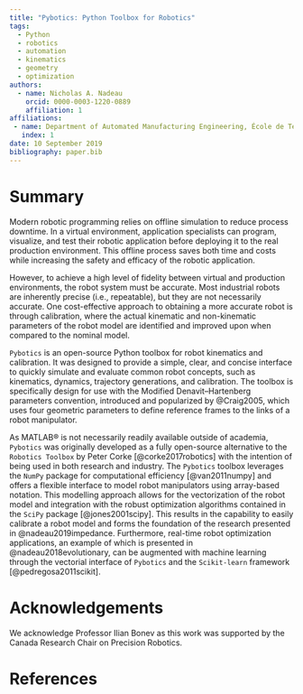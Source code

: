 ```yaml
---
title: "Pybotics: Python Toolbox for Robotics"
tags:
  - Python
  - robotics
  - automation
  - kinematics
  - geometry
  - optimization
authors:
  - name: Nicholas A. Nadeau
    orcid: 0000-0003-1220-0889
    affiliation: 1
affiliations:
 - name: Department of Automated Manufacturing Engineering, École de Technologie Supérieure, Montréal, QC H3C 1K3, Canada
   index: 1
date: 10 September 2019
bibliography: paper.bib
---
```


# Summary

<!-- context -->
Modern robotic programming relies on offline simulation to reduce process downtime.
In a virtual environment, application specialists can program, visualize, and test their robotic application before deploying it to the real production environment.
This offline process saves both time and costs while increasing the safety and efficacy of the robotic application.

However, to achieve a high level of fidelity between virtual and production environments, the robot system must be accurate.
Most industrial robots are inherently precise (i.e., repeatable), but they are not necessarily accurate.
One cost-effective approach to obtaining a more accurate robot is through calibration, where the actual kinematic and non-kinematic parameters of the robot model are identified and improved upon when compared to the nominal model.

<!-- functionality -->
`Pybotics` is an open-source Python toolbox for robot kinematics and calibration.
It was designed to provide a simple, clear, and concise interface to quickly simulate and evaluate common robot concepts, such as kinematics, dynamics, trajectory generations, and calibration.
The toolbox is specifically design for use with the Modified Denavit–Hartenberg parameters convention, introduced and popularized by @Craig2005, which uses four geometric parameters to define reference frames to the links of a robot manipulator.

<!-- uses and other packages -->
As MATLAB® is not necessarily readily available outside of academia, `Pybotics` was originally developed as a fully open-source alternative to the `Robotics Toolbox` by Peter Corke [@corke2017robotics] with the intention of being used in both research and industry.
The `Pybotics` toolbox leverages the `NumPy` package for computational efficiency [@van2011numpy] and offers a flexible interface to model robot manipulators using array-based notation.
This modelling approach allows for the vectorization of the robot model and integration with the robust optimization algorithms contained in the `SciPy` package [@jones2001scipy].
This results in the capability to easily calibrate a robot model and forms the foundation of the research presented in @nadeau2019impedance.
Furthermore, real-time robot optimization applications, an example of which is presented in @nadeau2018evolutionary, can be augmented with machine learning through the vectorial interface of `Pybotics` and the `Scikit-learn` framework [@pedregosa2011scikit].

# Acknowledgements

We acknowledge Professor Ilian Bonev as this work was supported by the Canada Research Chair on Precision Robotics.

# References
